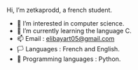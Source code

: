 Hi, I’m zetkaprodd, a french student.

- 👀 I’m interested in computer science.
- 🌱 I’m currently learning the language C.
- 📫 Email : elibayart05@gmail.com
- 🏳️ Languages : French and English.
- 🧾 Programming languages : Python.
